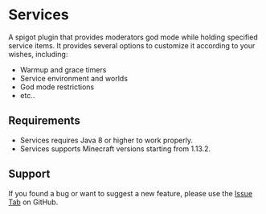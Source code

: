 # Services
A spigot plugin that provides moderators god mode while holding specified service items.
It provides several options to customize it according to your wishes, including:
* Warmup and grace timers
* Service environment and worlds
* God mode restrictions
* etc..

## Requirements
* Services requires Java 8 or higher to work properly.
* Services supports Minecraft versions starting from 1.13.2.

## Support
If you found a bug or want to suggest a new feature, please use the [Issue Tab](https://github.com/G4meMas0n/Services/issues) on GitHub.
